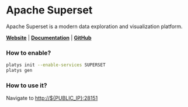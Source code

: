 # Apache Superset

Apache Superset is a modern data exploration and visualization platform.

**[Website](https://superset.apache.org/)** | **[Documentation](https://superset.apache.org/docs/intro)** | **[GitHub](https://github.com/apache/superset)**

### How to enable?

```bash
platys init --enable-services SUPERSET
platys gen
```

### How to use it?

Navigate to <http://${PUBLIC_IP}:28151>

